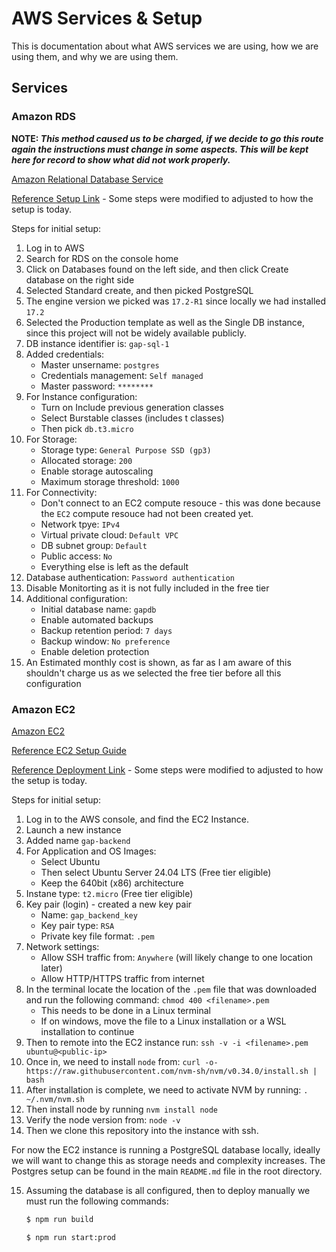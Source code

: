 # AWS Services & Setup

This is documentation about what AWS services we are using, how we are using them, and why we are using them.


## Services

### Amazon RDS

**NOTE: *This method caused us to be charged, if we decide to go this route again the instructions must change in some aspects. This will be kept here for record to show what did not work properly.***

[Amazon Relational Database Service](https://aws.amazon.com/rds/?did=ft_card&trk=ft_card)

[Reference Setup Link](https://medium.com/@achelengwanelson/how-to-setup-a-database-on-aws-rds-a2dc17fc38ec) -
Some steps were modified to adjusted to how the setup is today.

Steps for initial setup:

1. Log in to AWS
2. Search for RDS on the console home
3. Click on Databases found on the left side, and then click Create database on the right side
4. Selected Standard create, and then picked PostgreSQL
5. The engine version we picked was `17.2-R1` since locally we had installed `17.2`
6. Selected the Production template as well as the Single DB instance, since this project will not be widely available publicly.
7. DB instance identifier is: `gap-sql-1`
8. Added credentials:
    - Master unsername: `postgres`
    - Credentials management: `Self managed`
    - Master password: `********`
9. For Instance configuration:
    - Turn on Include previous generation classes
    - Select Burstable classes (includes t classes)
    - Then pick `db.t3.micro`
10. For Storage:
    - Storage type: `General Purpose SSD (gp3)`
    - Allocated storage: `200`
    - Enable storage autoscaling
    - Maximum storage threshold: `1000`
11. For Connectivity:
    - Don't connect to an EC2 compute resouce - this was done because the `EC2` compute resouce had not been created yet.
    - Network tpye: `IPv4`
    - Virtual private cloud: `Default VPC`
    - DB subnet group: `Default`
    - Public access: `No`
    - Everything else is left as the default
12. Database authentication: `Password authentication`
13. Disable Monitorting as it is not fully included in the free tier
14. Additional configuration:
    - Initial database name: `gapdb`
    - Enable automated backups
    - Backup retention period: `7 days`
    - Backup window: `No preference`
    - Enable deletion protection
15. An Estimated monthly cost is shown, as far as I am aware of this shouldn't charge us as we selected the free tier before all this configuration

### Amazon EC2

[Amazon EC2](https://aws.amazon.com/ec2/?did=ft_card&trk=ft_card)

[Reference EC2 Setup Guide](https://www.youtube.com/watch?v=86Tuwtn3zp0)

[Reference Deployment Link](https://jmaicaaan.medium.com/this-is-how-i-deploy-my-first-nestjs-application-into-aws-ec2-a9eab0ccf020) -
Some steps were modified to adjusted to how the setup is today.

Steps for initial setup:

1. Log in to the AWS console, and find the EC2 Instance.
2. Launch a new instance
3. Added name `gap-backend`
4. For Application and OS Images:
    - Select Ubuntu
    - Then select Ubuntu Server 24.04 LTS (Free tier eligible)
    - Keep the 640bit (x86) architecture
5. Instane type: `t2.micro` (Free tier eligible)
6. Key pair (login) - created a new key pair
    - Name: `gap_backend_key`
    - Key pair type: `RSA`
    - Private key file format: `.pem`
7. Network settings:
    - Allow SSH traffic from: `Anywhere` (will likely change to one location later)
    - Allow HTTP/HTTPS traffic from internet
8. In the terminal locate the location of the `.pem` file that was downloaded and run the following command: `chmod 400 <filename>.pem`
    - This needs to be done in a Linux terminal
    - If on windows, move the file to a Linux installation or a WSL installation to continue
9. Then to remote into the EC2 instance run: `ssh -v -i <filename>.pem ubuntu@<public-ip>`
10. Once in, we need to install `node` from:
    `curl -o- https://raw.githubusercontent.com/nvm-sh/nvm/v0.34.0/install.sh | bash`
11. After installation is complete, we need to activate NVM by running: `. ~/.nvm/nvm.sh`
12. Then install node by running `nvm install node`
13. Verify the node version from: `node -v`
14. Then we clone this repository into the instance with ssh.

For now the EC2 instance is running a PostgreSQL database locally, ideally we will want to change this as storage needs and complexity increases. The Postgres setup can be found in the main `README.md` file in the root directory.

15. Assuming the database is all configured, then to deploy manually we must run the following commands:
    ```sh
    $ npm run build

    $ npm run start:prod
    ```
    